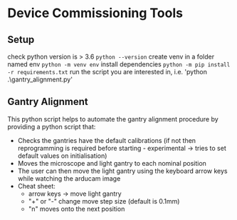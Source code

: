 # Device Commissioning Tools

## Setup 
check python version is > 3.6
`python --version`
create venv in a folder named env
`python -m venv env`
install dependencies
`python -m pip install -r requirements.txt`
run the script you are interested in, i.e.
'python .\gantry_alignment.py'
## Gantry Alignment
This python script helps to automate the gantry alignment procedure by providing a python script that:
- Checks the gantries have the default calibrations (if not then reprogramming is required before starting - experimental -> tries to set default values on initialisation)
- Moves the microscope and light gantry to each nominal position
- The user can then move the light gantry using the keyboard arrow keys while watching the arducam image
- Cheat sheet:
    - arrow keys -> move light gantry
    - "+" or "-" change move step size (default is 0.1mm)
    - "n" moves onto the next position

